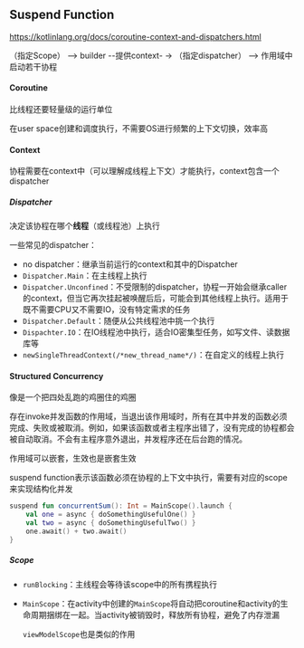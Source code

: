 ## Suspend Function

https://kotlinlang.org/docs/coroutine-context-and-dispatchers.html

（指定Scope） --> builder --提供context- -> （指定dispatcher） --> 作用域中启动若干协程



#### Coroutine

比线程还要轻量级的运行单位

在user space创建和调度执行，不需要OS进行频繁的上下文切换，效率高



#### Context

协程需要在context中（可以理解成线程上下文）才能执行，context包含一个dispatcher

##### Dispatcher

决定该协程在哪个**线程**（或线程池）上执行

一些常见的dispatcher：

- no dispatcher：继承当前运行的context和其中的Dispatcher
- `Dispatcher.Main`：在主线程上执行
- `Dispatcher.Unconfined`：不受限制的dispatcher，协程一开始会继承caller的context，但当它再次挂起被唤醒后后，可能会到其他线程上执行。适用于既不需要CPU又不需要IO，没有特定需求的任务
- `Dispatcher.Default`：随便从公共线程池中挑一个执行
- `Dispachter.IO`：在IO线程池中执行，适合IO密集型任务，如写文件、读数据库等
- `newSingleThreadContext(/*new_thread_name*/)`：在自定义的线程上执行



#### Structured Concurrency

像是一个把四处乱跑的鸡圈住的鸡圈

存在invoke并发函数的作用域，当退出该作用域时，所有在其中并发的函数必须完成、失败或被取消。例如，如果该函数或者主程序出错了，没有完成的协程都会被自动取消。不会有主程序意外退出，并发程序还在后台跑的情况。

作用域可以嵌套，生效也是嵌套生效

suspend function表示该函数必须在协程的上下文中执行，需要有对应的scope来实现结构化并发

```kotlin
suspend fun concurrentSum(): Int = MainScope().launch {
    val one = async { doSomethingUsefulOne() }
    val two = async { doSomethingUsefulTwo() }
    one.await() + two.await()
}
```

##### Scope

- `runBlocking`：主线程会等待该scope中的所有携程执行

- `MainScope`：在activity中创建的`MainScope`将自动把coroutine和activity的生命周期捆绑在一起。当activity被销毁时，释放所有协程，避免了内存泄漏

  `viewModelScope`也是类似的作用

